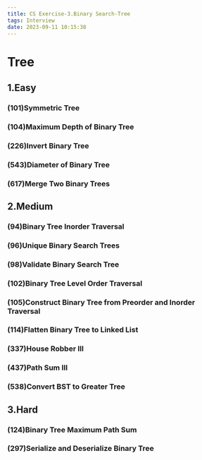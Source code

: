 ```yaml
---
title: CS Exercise-3.Binary Search-Tree
tags: Interview
date: 2023-09-11 10:15:38
---
```


# Tree

##   1.Easy

###   (101)Symmetric Tree

###   (104)Maximum Depth of Binary Tree

###   (226)Invert Binary Tree

###   (543)Diameter of Binary Tree

###   (617)Merge Two Binary Trees

##   2.Medium

###   (94)Binary Tree Inorder Traversal

###   (96)Unique Binary Search Trees

###   (98)Validate Binary Search Tree

###   (102)Binary Tree Level Order Traversal

###   (105)Construct Binary Tree from Preorder and Inorder Traversal

###   (114)Flatten Binary Tree to Linked List

###   (337)House Robber III

###   (437)Path Sum III

###   (538)Convert BST to Greater Tree

##   3.Hard

###   (124)Binary Tree Maximum Path Sum

###   (297)Serialize and Deserialize Binary Tree

